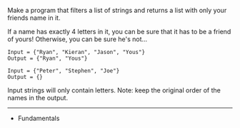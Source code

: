 Make a program that filters a list of strings and returns a list with only your friends name in it.

If a name has exactly 4 letters in it, you can be sure that it has to be a friend of yours! Otherwise, you can be sure he's not...

```
Input = {"Ryan", "Kieran", "Jason", "Yous"}
Output = {"Ryan", "Yous"}

Input = {"Peter", "Stephen", "Joe"}
Output = {}
```

Input strings will only contain letters. Note: keep the original order of the names in the output.

---

- Fundamentals
